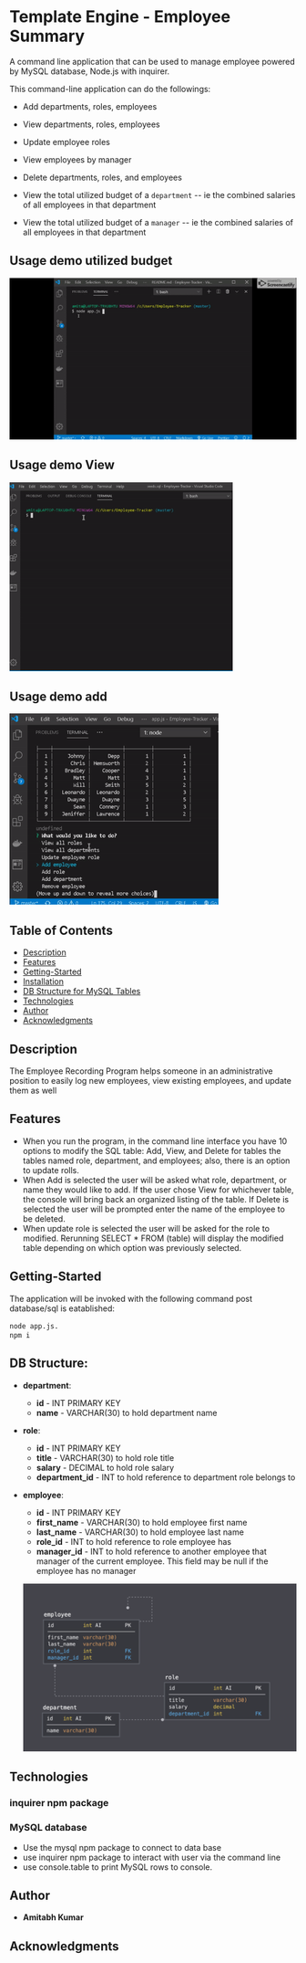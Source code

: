# Template Engine - Employee Summary

A command line application that can be used to manage employee powered by MySQL database, Node.js with  inquirer.

This command-line application can do the followings:

  * Add departments, roles, employees

  * View departments, roles, employees

  * Update employee roles  

  * View employees by manager

  * Delete departments, roles, and employees

  * View the total utilized budget of a `department` -- ie the combined salaries of all employees in that department
  * View the total utilized budget of a `manager` -- ie the combined salaries of all employees in that department


## Usage demo utilized budget

![Usage demo](./assets/demob.gif)

## Usage demo View

![Usage demo](./assets/demo.gif)

## Usage demo add

![Usage demo](./assets/demo1.gif)

## Table of Contents

- [Description](#description)
- [Features](#features)
- [Getting-Started](#Getting-Started)
- [Installation](#installation)
- [DB Structure for MySQL Tables](#DB-Structure)
- [Technologies](#Technologies)
- [Author](#Author)
- [Acknowledgments](#Acknowledgments)

## Description

The Employee Recording Program helps someone in an administrative position to easily log new employees, view existing employees, and update them as well

## Features

- When you run the program, in the command line interface you have 10 options to modify the SQL table: Add, View, and Delete for tables the tables named role, department, and employees; also, there is an option to update rolls.
- When Add is selected the user will be asked what role, department, or name they would like to add. If the user chose View for whichever table, the console will bring back an organized listing of the table. If Delete is selected the user will be prompted enter the name of the employee to be deleted.
- When update role is selected the user will be asked for the role to modified. Rerunning SELECT * FROM (table) will display the modified table depending on which option was previously selected. 

## Getting-Started

The application will be invoked with the following command post database/sql is eatablished: 

```
node app.js.
npm i

```

## DB Structure:

* **department**:

  * **id** - INT PRIMARY KEY
  * **name** - VARCHAR(30) to hold department name

* **role**:

  * **id** - INT PRIMARY KEY
  * **title** -  VARCHAR(30) to hold role title
  * **salary** -  DECIMAL to hold role salary
  * **department_id** -  INT to hold reference to department role belongs to

* **employee**:

  * **id** - INT PRIMARY KEY
  * **first_name** - VARCHAR(30) to hold employee first name
  * **last_name** - VARCHAR(30) to hold employee last name
  * **role_id** - INT to hold reference to role employee has
  * **manager_id** - INT to hold reference to another employee that manager of the current employee. This field may be null if the employee has no manager

  ![Database Schema](assets/schema.png)

## Technologies

### inquirer npm package
### MySQL database

* Use the mysql npm package to connect to data base
* use inquirer npm package to interact with user via the command line
* use console.table to print MySQL rows to console.

## Author

* **Amitabh Kumar**

## Acknowledgments
